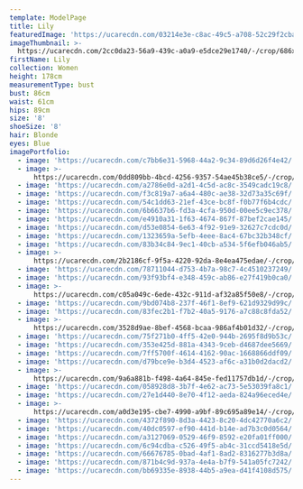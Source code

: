 ```yaml
---
template: ModelPage
title: Lily
featuredImage: 'https://ucarecdn.com/03214e3e-c8ac-49c5-a708-52c29f2cbacd/'
imageThumbnail: >-
  https://ucarecdn.com/2cc0da23-56a9-439c-a0a9-e5dce29e1740/-/crop/686x815/170,0/-/preview/
firstName: Lily
collection: Women
height: 178cm
measurementType: bust
bust: 86cm
waist: 61cm
hips: 89cm
size: '8'
shoeSize: '8'
hair: Blonde
eyes: Blue
imagePortfolio:
  - image: 'https://ucarecdn.com/c7bb6e31-5968-44a2-9c34-89d6d26f4e42/'
  - image: >-
      https://ucarecdn.com/0dd809bb-4bcd-4256-9357-54ae45b38ce5/-/crop/1545x2251/87,198/-/preview/
  - image: 'https://ucarecdn.com/a2786e0d-a2d1-4c5d-ac8c-3549cadc19c8/'
  - image: 'https://ucarecdn.com/f3c819a7-a6a4-480c-ae38-32d73a35c69f/'
  - image: 'https://ucarecdn.com/54c1dd63-21ef-43ce-bc8f-f0b77f6b4cdc/'
  - image: 'https://ucarecdn.com/6b6637b6-fd3a-4cfa-950d-00ee5c9ec378/'
  - image: 'https://ucarecdn.com/e4910a31-1f63-4674-867f-87bef2cae145/'
  - image: 'https://ucarecdn.com/d53e0854-6e63-4f92-91e9-32627c7cdc0d/'
  - image: 'https://ucarecdn.com/1323659a-5efb-4eee-8ac4-67bc32b348cf/'
  - image: 'https://ucarecdn.com/83b34c84-9ec1-40cb-a534-5f6efb046ab5/'
  - image: >-
      https://ucarecdn.com/2b2186cf-9f5a-4220-92da-8e4ea475edae/-/crop/1170x1177/0,247/-/preview/
  - image: 'https://ucarecdn.com/78711044-d753-4b7a-98c7-4c4510237249/'
  - image: 'https://ucarecdn.com/93f93bf4-e348-459c-ab86-e27f419b0ca0/'
  - image: >-
      https://ucarecdn.com/c05a049c-6ede-432c-911d-af32a85f50e8/-/crop/2250x1060/172,0/-/preview/
  - image: 'https://ucarecdn.com/9bd074b8-237f-46f1-8ef9-621d9329d99c/'
  - image: 'https://ucarecdn.com/83fec2b1-f7b2-40a5-9176-a7c88c8fda52/'
  - image: >-
      https://ucarecdn.com/3528d9ae-8bef-4568-bcaa-986af4b01d32/-/crop/1632x2413/0,36/-/preview/
  - image: 'https://ucarecdn.com/75f271b0-4ff5-42e0-944b-2695f8d9b53c/'
  - image: 'https://ucarecdn.com/353e425d-881a-4343-9ceb-d4687dee5669/'
  - image: 'https://ucarecdn.com/7ff5700f-4614-4162-90ac-1668866ddf09/'
  - image: 'https://ucarecdn.com/d79bce9e-b3d4-4523-af6c-a31b0d2dacd2/'
  - image: >-
      https://ucarecdn.com/9a6a881b-f498-4a64-845e-fed11757db1d/-/crop/800x1086/0,114/-/preview/
  - image: 'https://ucarecdn.com/058928d8-3b7f-4e62-ac73-5e53039fa8c1/'
  - image: 'https://ucarecdn.com/27e1d440-8e70-4f12-aeda-824a96eced4e/'
  - image: >-
      https://ucarecdn.com/a0d3e195-cbe7-4990-a9bf-89c695a89e14/-/crop/1632x1988/0,461/-/preview/
  - image: 'https://ucarecdn.com/4372f890-8d3a-4423-8c20-4dc42770a6c2/'
  - image: 'https://ucarecdn.com/40dc0597-ef90-441d-b14e-ad7b3c0d0564/'
  - image: 'https://ucarecdn.com/a3127069-0529-46f9-8592-e20fa01ff000/'
  - image: 'https://ucarecdn.com/6c94cdba-c526-49f5-ab4c-31ccd5418e5d/'
  - image: 'https://ucarecdn.com/66676785-0bad-4af1-8ad2-8316277b3d8a/'
  - image: 'https://ucarecdn.com/871b4c9d-937a-4e4a-b7f9-541a05fc7242/'
  - image: 'https://ucarecdn.com/bb69335e-8938-44b5-a9ea-d41f4108d575/'
---
```


